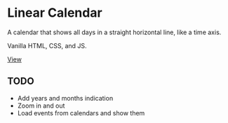 # Linear Calendar

A calendar that shows all days in a straight horizontal line, like a time axis.

Vanilla HTML, CSS, and JS.

[View](http://vassilevsky.github.io/linear-calendar/)

## TODO

* Add years and months indication
* Zoom in and out
* Load events from calendars and show them
